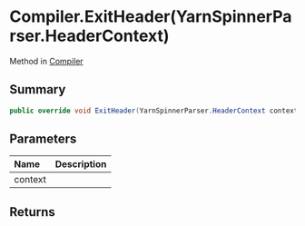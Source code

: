 # Compiler.ExitHeader(YarnSpinnerParser.HeaderContext)

Method in [Compiler](/api/csharp/yarn.compiler.compiler.md)

## Summary



```csharp
public override void ExitHeader(YarnSpinnerParser.HeaderContext context)
```

## Parameters

|Name|Description|
|:---|:---|
|context||

## Returns



